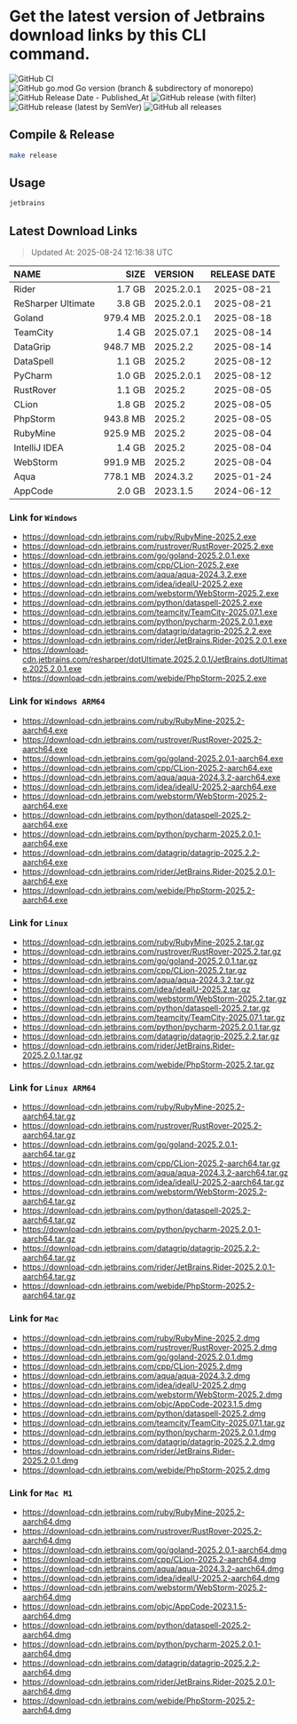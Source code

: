 # Get the latest version of Jetbrains download links by this CLI command.

![GitHub CI](https://github.com/designinlife/jetbrains/actions/workflows/ci.yml/badge.svg)
![GitHub go.mod Go version (branch & subdirectory of monorepo)](https://img.shields.io/github/go-mod/go-version/designinlife/jetbrains/master)
![GitHub Release Date - Published_At](https://img.shields.io/github/release-date/designinlife/jetbrains)
![GitHub release (with filter)](https://img.shields.io/github/v/release/designinlife/jetbrains)
![GitHub release (latest by SemVer)](https://img.shields.io/github/downloads/designinlife/jetbrains/v1.1.12/total)
![GitHub all releases](https://img.shields.io/github/downloads/designinlife/jetbrains/total)

## Compile & Release

```bash
make release
```

## Usage

```bash
jetbrains
```

## Latest Download Links

> Updated At: 2025-08-24 12:16:38 UTC

| NAME | SIZE | VERSION | RELEASE DATE |
| :-- | --: | :-- | :--: |
| Rider | 1.7 GB | 2025.2.0.1 | 2025-08-21 |
| ReSharper Ultimate | 3.8 GB | 2025.2.0.1 | 2025-08-21 |
| Goland | 979.4 MB | 2025.2.0.1 | 2025-08-18 |
| TeamCity | 1.4 GB | 2025.07.1 | 2025-08-14 |
| DataGrip | 948.7 MB | 2025.2.2 | 2025-08-14 |
| DataSpell | 1.1 GB | 2025.2 | 2025-08-12 |
| PyCharm | 1.0 GB | 2025.2.0.1 | 2025-08-12 |
| RustRover | 1.1 GB | 2025.2 | 2025-08-05 |
| CLion | 1.8 GB | 2025.2 | 2025-08-05 |
| PhpStorm | 943.8 MB | 2025.2 | 2025-08-05 |
| RubyMine | 925.9 MB | 2025.2 | 2025-08-04 |
| IntelliJ IDEA | 1.4 GB | 2025.2 | 2025-08-04 |
| WebStorm | 991.9 MB | 2025.2 | 2025-08-04 |
| Aqua | 778.1 MB | 2024.3.2 | 2025-01-24 |
| AppCode | 2.0 GB | 2023.1.5 | 2024-06-12 |

### Link for `Windows`

* <https://download-cdn.jetbrains.com/ruby/RubyMine-2025.2.exe>
* <https://download-cdn.jetbrains.com/rustrover/RustRover-2025.2.exe>
* <https://download-cdn.jetbrains.com/go/goland-2025.2.0.1.exe>
* <https://download-cdn.jetbrains.com/cpp/CLion-2025.2.exe>
* <https://download-cdn.jetbrains.com/aqua/aqua-2024.3.2.exe>
* <https://download-cdn.jetbrains.com/idea/ideaIU-2025.2.exe>
* <https://download-cdn.jetbrains.com/webstorm/WebStorm-2025.2.exe>
* <https://download-cdn.jetbrains.com/python/dataspell-2025.2.exe>
* <https://download-cdn.jetbrains.com/teamcity/TeamCity-2025.07.1.exe>
* <https://download-cdn.jetbrains.com/python/pycharm-2025.2.0.1.exe>
* <https://download-cdn.jetbrains.com/datagrip/datagrip-2025.2.2.exe>
* <https://download-cdn.jetbrains.com/rider/JetBrains.Rider-2025.2.0.1.exe>
* <https://download-cdn.jetbrains.com/resharper/dotUltimate.2025.2.0.1/JetBrains.dotUltimate.2025.2.0.1.exe>
* <https://download-cdn.jetbrains.com/webide/PhpStorm-2025.2.exe>

### Link for `Windows ARM64`

* <https://download-cdn.jetbrains.com/ruby/RubyMine-2025.2-aarch64.exe>
* <https://download-cdn.jetbrains.com/rustrover/RustRover-2025.2-aarch64.exe>
* <https://download-cdn.jetbrains.com/go/goland-2025.2.0.1-aarch64.exe>
* <https://download-cdn.jetbrains.com/cpp/CLion-2025.2-aarch64.exe>
* <https://download-cdn.jetbrains.com/aqua/aqua-2024.3.2-aarch64.exe>
* <https://download-cdn.jetbrains.com/idea/ideaIU-2025.2-aarch64.exe>
* <https://download-cdn.jetbrains.com/webstorm/WebStorm-2025.2-aarch64.exe>
* <https://download-cdn.jetbrains.com/python/dataspell-2025.2-aarch64.exe>
* <https://download-cdn.jetbrains.com/python/pycharm-2025.2.0.1-aarch64.exe>
* <https://download-cdn.jetbrains.com/datagrip/datagrip-2025.2.2-aarch64.exe>
* <https://download-cdn.jetbrains.com/rider/JetBrains.Rider-2025.2.0.1-aarch64.exe>
* <https://download-cdn.jetbrains.com/webide/PhpStorm-2025.2-aarch64.exe>

### Link for `Linux`

* <https://download-cdn.jetbrains.com/ruby/RubyMine-2025.2.tar.gz>
* <https://download-cdn.jetbrains.com/rustrover/RustRover-2025.2.tar.gz>
* <https://download-cdn.jetbrains.com/go/goland-2025.2.0.1.tar.gz>
* <https://download-cdn.jetbrains.com/cpp/CLion-2025.2.tar.gz>
* <https://download-cdn.jetbrains.com/aqua/aqua-2024.3.2.tar.gz>
* <https://download-cdn.jetbrains.com/idea/ideaIU-2025.2.tar.gz>
* <https://download-cdn.jetbrains.com/webstorm/WebStorm-2025.2.tar.gz>
* <https://download-cdn.jetbrains.com/python/dataspell-2025.2.tar.gz>
* <https://download-cdn.jetbrains.com/teamcity/TeamCity-2025.07.1.tar.gz>
* <https://download-cdn.jetbrains.com/python/pycharm-2025.2.0.1.tar.gz>
* <https://download-cdn.jetbrains.com/datagrip/datagrip-2025.2.2.tar.gz>
* <https://download-cdn.jetbrains.com/rider/JetBrains.Rider-2025.2.0.1.tar.gz>
* <https://download-cdn.jetbrains.com/webide/PhpStorm-2025.2.tar.gz>

### Link for `Linux ARM64`

* <https://download-cdn.jetbrains.com/ruby/RubyMine-2025.2-aarch64.tar.gz>
* <https://download-cdn.jetbrains.com/rustrover/RustRover-2025.2-aarch64.tar.gz>
* <https://download-cdn.jetbrains.com/go/goland-2025.2.0.1-aarch64.tar.gz>
* <https://download-cdn.jetbrains.com/cpp/CLion-2025.2-aarch64.tar.gz>
* <https://download-cdn.jetbrains.com/aqua/aqua-2024.3.2-aarch64.tar.gz>
* <https://download-cdn.jetbrains.com/idea/ideaIU-2025.2-aarch64.tar.gz>
* <https://download-cdn.jetbrains.com/webstorm/WebStorm-2025.2-aarch64.tar.gz>
* <https://download-cdn.jetbrains.com/python/dataspell-2025.2-aarch64.tar.gz>
* <https://download-cdn.jetbrains.com/python/pycharm-2025.2.0.1-aarch64.tar.gz>
* <https://download-cdn.jetbrains.com/datagrip/datagrip-2025.2.2-aarch64.tar.gz>
* <https://download-cdn.jetbrains.com/rider/JetBrains.Rider-2025.2.0.1-aarch64.tar.gz>
* <https://download-cdn.jetbrains.com/webide/PhpStorm-2025.2-aarch64.tar.gz>

### Link for `Mac`

* <https://download-cdn.jetbrains.com/ruby/RubyMine-2025.2.dmg>
* <https://download-cdn.jetbrains.com/rustrover/RustRover-2025.2.dmg>
* <https://download-cdn.jetbrains.com/go/goland-2025.2.0.1.dmg>
* <https://download-cdn.jetbrains.com/cpp/CLion-2025.2.dmg>
* <https://download-cdn.jetbrains.com/aqua/aqua-2024.3.2.dmg>
* <https://download-cdn.jetbrains.com/idea/ideaIU-2025.2.dmg>
* <https://download-cdn.jetbrains.com/webstorm/WebStorm-2025.2.dmg>
* <https://download-cdn.jetbrains.com/objc/AppCode-2023.1.5.dmg>
* <https://download-cdn.jetbrains.com/python/dataspell-2025.2.dmg>
* <https://download-cdn.jetbrains.com/teamcity/TeamCity-2025.07.1.tar.gz>
* <https://download-cdn.jetbrains.com/python/pycharm-2025.2.0.1.dmg>
* <https://download-cdn.jetbrains.com/datagrip/datagrip-2025.2.2.dmg>
* <https://download-cdn.jetbrains.com/rider/JetBrains.Rider-2025.2.0.1.dmg>
* <https://download-cdn.jetbrains.com/webide/PhpStorm-2025.2.dmg>

### Link for `Mac M1`

* <https://download-cdn.jetbrains.com/ruby/RubyMine-2025.2-aarch64.dmg>
* <https://download-cdn.jetbrains.com/rustrover/RustRover-2025.2-aarch64.dmg>
* <https://download-cdn.jetbrains.com/go/goland-2025.2.0.1-aarch64.dmg>
* <https://download-cdn.jetbrains.com/cpp/CLion-2025.2-aarch64.dmg>
* <https://download-cdn.jetbrains.com/aqua/aqua-2024.3.2-aarch64.dmg>
* <https://download-cdn.jetbrains.com/idea/ideaIU-2025.2-aarch64.dmg>
* <https://download-cdn.jetbrains.com/webstorm/WebStorm-2025.2-aarch64.dmg>
* <https://download-cdn.jetbrains.com/objc/AppCode-2023.1.5-aarch64.dmg>
* <https://download-cdn.jetbrains.com/python/dataspell-2025.2-aarch64.dmg>
* <https://download-cdn.jetbrains.com/python/pycharm-2025.2.0.1-aarch64.dmg>
* <https://download-cdn.jetbrains.com/datagrip/datagrip-2025.2.2-aarch64.dmg>
* <https://download-cdn.jetbrains.com/rider/JetBrains.Rider-2025.2.0.1-aarch64.dmg>
* <https://download-cdn.jetbrains.com/webide/PhpStorm-2025.2-aarch64.dmg>
